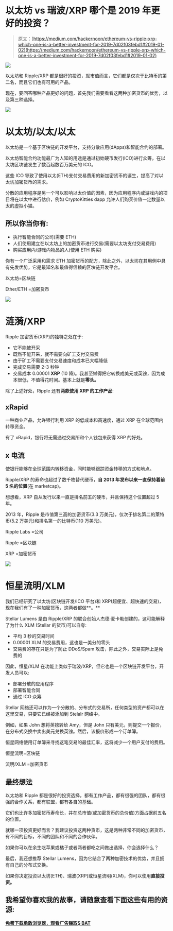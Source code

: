 # 以太坊 vs 瑞波/XRP 哪个是 2019 年更好的投资？

> 原文：[https://medium.com/hackernoon/ethereum-vs-ripple-xrp-which-one-is-a-better-investment-for-2019-7d02f03febd1#2019-01-02](https://medium.com/hackernoon/ethereum-vs-ripple-xrp-which-one-is-a-better-investment-for-2019-7d02f03febd1#2019-01-02)

![](../Images/63ce558b38c606299cb27f5bb7b51333.png)

以太坊和 Ripple/XRP 都是很好的投资，就市值而言，它们都是仅次于比特币的第二名，而且它们也有可用的产品。

现在，要回答哪种产品更好的问题，首先我们需要看看这两种加密货币的优势，以及第三种选择。

![](../Images/3ea32e594e9911dab4ef02f86130d05a.png)

# 以太坊/以太/以太

以太坊是一个基于区块链的开发平台，支持分散应用(dApps)和智能合约的部署。

以太坊智能合约功能最广为人知的用途是通过初始硬币发行(ICO)进行众筹，在以太坊区块链发生了数百起数百万美元的 ICO。

这些 ICO 导致了使用以太(ETH)支付交易费用的新加密货币的诞生，提高了对以太坊加密货币的需求。

分散的应用程序是另一个可以影响以太价值的因素，因为应用程序内或游戏内的项目将在以太中进行估价，例如 CryptoKitties dapp 允许人们购买价值一定数量以太的虚拟小猫。

## 所以你当你有:

*   执行智能合同的公司(需要 ETH)
*   人们使用建立在以太坊上的加密货币进行交易(需要以太坊支付交易费用)
*   购买应用内/游戏内物品的人(使用 ETH 购买)

你有一个广泛采用和需求 ETH 加密货币的配方，除此之外，以太坊在其用例中具有先发优势，它是最知名和最值得信赖的区块链开发平台。

以太坊=区块链

Ether/ETH =加密货币

![](../Images/df1a52533409e9e59a4e472c49bfee93.png)

# **涟漪/XRP**

Ripple 加密货币(XRP)的独特之处在于:

*   它不能被开采
*   既然不能开采，就不需要向矿工支付交易费
*   由于矿工不需要支付交易速度和成本已大幅降低
*   完成交易需要 2-3 秒钟
*   交易成本 0.00001 **XRP** (10 降)。我甚至懒得把它转换成美元或英镑，因为成本很低，不值得花时间。基本上就是**零头。**

除了上述好处，Ripple 还有**两款使用 XRP 的工作产品**:

## **xRapid**

一种商业产品，允许银行利用 XRP 的低成本和高速度，通过 XRP 在全球范围内转移资金。

有了 xRapid，银行将无需通过交易所和个人钱包来获得 XRP 的好处。

## **x 电流**

使银行能够在全球范围内转移资金，同时能够跟踪资金转移的方式和地点。

Ripple/XRP 的寿命也超过了数千枚替代硬币，**自 2013 年发布以来一直保持着前 5 名的位置**(在 marketcap)。

想想看，XRP 自从发行以来一直是排名前五的硬币，并且保持这个位置超过 5 年。

2013 年，Ripple 是市值第三高的加密货币(3.3 万美元)，仅次于排名第二的莱特币(5.2 万美元)和排名第一的比特币(110 万美元)。

Ripple Labs =公司

Ripple =区块链

XRP =加密货币

![](../Images/ca5bba3b13763aa3a895ed8947984c52.png)

# **恒星流明/XLM**

我们已经研究了以太坊(区块链开发/ICO 平台)和 XRP(超便宜、超快速的交易)，现在我们有了一种加密货币，这两者都做**。**

Stellar Lumens 是由 Ripple/XRP 的联合创始人杰德·麦卡勒创建的，这可能解释了为什么 XLM (Stellar 的货币)可以自夸:

*   平均 3 秒的交易时间
*   0.00001 XLM 的交易费用，这也是一美分的零头
*   交易费的存在只是为了防止 DDoS/Spam 攻击，除此之外，交易实际上是免费的

因此，恒星/XLM 在功能上类似于瑞波/XRP，但它也是一个区块链开发平台，开发人员可以:

*   部署分散的应用程序
*   部署智能合同
*   通过 ICO 众筹

Stellar 网络还可以作为一个分散的、分布式的交易所，任何类型的资产都可以在这里交易，只要它已经被添加到 Stelalr 网络中。

例如，如果 John 想将英镑转给 Amy，但是 John 只有美元，则提交一个报价，在分布式交换中卖出美元兑换英镑。然后，该报价形成一个订单簿。

恒星网络使用订单簿来寻找这笔交易的最佳汇率，这将减少一个用户支付的费用。

恒星流明=区块链

流明/XLM =加密货币

## **最终想法**

以太坊和 Ripple 都是很好的投资选择，都有工作产品，都有很强的团队，都有很强的合作关系，都有联盟，都有各自的基础。

它们也比许多加密货币寿命长，并在总市值(或加密货币的总价值)方面占据前五名的位置。

就哪一项投资更好而言？我建议投资这两种货币，这是两种非常不同的加密货币，有不同的目标，不同的团队和不同的合作伙伴。

如果你可以在余生吃苹果或橘子或者两者都吃之间做出选择，你会选择什么？

最后，我还想推荐 Stellar Lumens，因为它结合了两种加密技术的优势，并且拥有自己的分布式交换。

如果你决定投资以太坊(ETH)、瑞波(XRP)或恒星流明(XLM)，你可以使用[](https://goo.gl/5PLnV9)**直接投资。**

## **我希望你喜欢我的故事，请随意查看下面这些有用的资源:**

**[**免费下载勇敢浏览器，观看广告赚取$ BAT**](https://brave.com/kxh360)**